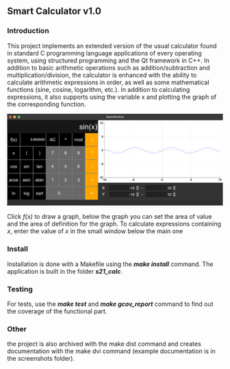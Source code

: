## Smart Calculator v1.0

### Introduction

This project implements an extended version of the usual calculator found in standard C programming language applications of every operating system, using structured programming and the Qt framework in C++. In addition to basic arithmetic operations such as addition/subtraction and multiplication/division, the calculator is enhanced with the ability to calculate arithmetic expressions in order, as well as some mathematical functions (sine, cosine, logarithm, etc.).
In addition to calculating expressions, it also supports using the variable x and plotting the graph of the corresponding function.

![SmartCalc](src/screenshots/screenshot1.png)

Click *f(x)* to draw a graph, below the graph you can set the area of value and the area of definition for the graph. To calculate expressions containing *x*, enter the value of *x* in the small window below the main one

### Install

Installation is done with a Makefile using the ***make install*** command. The application is built in the folder ***s21_calc***.

### Testing

For tests, use the ***make test*** and ***make gcov_report*** command to find out the coverage of the functional part.


### Other

the project is also archived with the make dist command and creates documentation with the make dvi command (example documentation is in the screenshots folder).